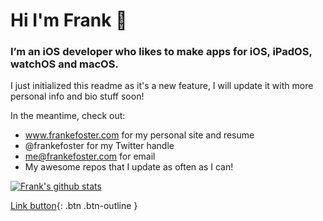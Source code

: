 # Hi I'm Frank 👋

### I’m an iOS developer who likes to make apps for iOS, iPadOS, watchOS and macOS. 

I just initialized this readme as it's a new feature, I will update it with more personal info and bio stuff soon!

In the meantime, check out: 

- www.frankefoster.com for my personal site and resume
- @frankefoster for my Twitter handle
- me@frankefoster.com for email
- My awesome repos that I update as often as I can!

[![Frank's github stats](https://github-readme-stats.vercel.app/api?username=analogpotato&show_icons=true&theme=algolia)](https://github.com/anuraghazra/github-readme-stats)

[Link button](http://example.com/){: .btn .btn-outline }


<!--
**analogpotato/analogpotato** is a ✨ _special_ ✨ repository because its `README.md` (this file) appears on your GitHub profile.

Here are some ideas to get you started:

- 🔭 I’m currently working on ...
- 🌱 I’m currently learning ...
- 👯 I’m looking to collaborate on ...
- 🤔 I’m looking for help with ...
- 💬 Ask me about ...
- 📫 How to reach me: ...
- 😄 Pronouns: ...
- ⚡ Fun fact: ...
-->
